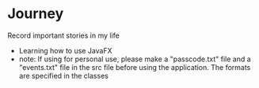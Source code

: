 # Journey
Record important stories in my life
- Learning how to use JavaFX
- note: If using for personal use, please make a "passcode.txt" file and a "events.txt" file in the src file
      before using the application. The formats are specified in the classes
